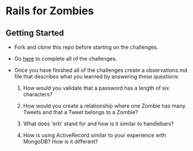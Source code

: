 # Rails for Zombies

## Getting Started

*  Fork and clone this repo before starting on the challenges.

*  Go <a href="http://railsforzombies.org/" target="_blank">here</a> to complete all of the challenges.

*  Once you have finished all of the challenges create a observations.md file that describes what you learned by answering these questions:

    1.  How would you validate that a password has a length of six characters?

    2.  How would you create a relationship where one Zombie has many Tweets and that a Tweet belongs to a Zombie?

    3.  What does 'erb' stand for and how is it similar to handlebars?

    4.  How is using ActiveRecord similar to your experience with MongoDB?  How is it different?
